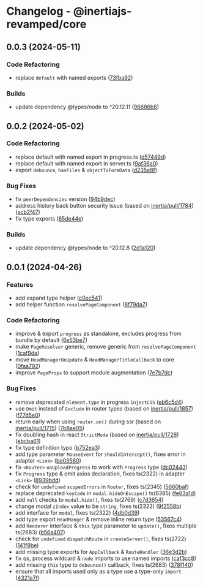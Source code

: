 # Changelog - @inertiajs-revamped/core

## 0.0.3 (2024-05-11)

### Code Refactoring

- replace `default` with named exports ([73fba92](https://github.com/inertiajs-revamped/inertia/commit/73fba92))

### Builds

- update dependency @types/node to ^20.12.11 ([96686b8](https://github.com/inertiajs-revamped/inertia/commit/96686b8))

## 0.0.2 (2024-05-02)

### Code Refactoring

- replace default with named export in progress.ts ([d57449d](https://github.com/inertiajs-revamped/inertia/commit/d57449d))
- replace default with named export in server.ts ([9af36a0](https://github.com/inertiajs-revamped/inertia/commit/9af36a0))
- export `debounce`, `hasFiles` & `objectToFormData` ([d235e8f](https://github.com/inertiajs-revamped/inertia/commit/d235e8f))

### Bug Fixes

- fix `peerDependencies` version ([94b9dec](https://github.com/inertiajs-revamped/inertia/commit/94b9dec))
- address history back button security issue (based on [inertia/pull/1784](https://github.com/inertiajs/inertia/pull/1784)) ([acb2f47](https://github.com/inertiajs-revamped/inertia/commit/acb2f47))
- fix type exports ([65de44e](https://github.com/inertiajs-revamped/inertia/commit/65de44e))

### Builds

- update dependency @types/node to ^20.12.8 ([2d1a120](https://github.com/inertiajs-revamped/inertia/commit/2d1a120))

## 0.0.1 (2024-04-26)

### Features

- add expand type helper ([c0ec541](https://github.com/inertiajs-revamped/inertia/commit/c0ec541))
- add helper function `resolvePageComponent` ([8f79da7](https://github.com/inertiajs-revamped/inertia/commit/8f79da7))

### Code Refactoring

- improve & export `progress` as standalone, excludes progress from bundle by default ([6e53be7](https://github.com/inertiajs-revamped/inertia/commit/6e53be7))
- make `PageResolver` generic, remove generic from `resolvePageComponent` ([1caf9da](https://github.com/inertiajs-revamped/inertia/commit/1caf9da))
- move `HeadManagerOnUpdate` & `HeadManagerTitleCallback` to core ([0faa792](https://github.com/inertiajs-revamped/inertia/commit/0faa792))
- improve `PageProps` to support module augmentation ([7e7b7dc](https://github.com/inertiajs-revamped/inertia/commit/7e7b7dc))

### Bug Fixes

- remove deprecated `element.type` in progress `injectCSS` ([eb6c5d4](https://github.com/inertiajs-revamped/inertia/commit/eb6c5d4))
- use `Omit` instead of `Exclude` in router types (based on [inertia/pull/1857](https://github.com/inertiajs/inertia/pull/1857)) ([f77d5e0](https://github.com/inertiajs-revamped/inertia/commit/f77d5e0))
- return early when using `router.on()` during ssr (based on [inertia/pull/1715](https://github.com/inertiajs/inertia/pull/1715)) ([7b8ae05](https://github.com/inertiajs-revamped/inertia/commit/7b8ae05))
- fix doubling hash in react `StrictMode` (based on [inertia/pull/1728](https://github.com/inertiajs/inertia/pull/1728)) ([ebcba61](https://github.com/inertiajs-revamped/inertia/commit/ebcba61))
- fix type definition typo ([b752ea3](https://github.com/inertiajs-revamped/inertia/commit/b752ea3))
- add type parameter `MouseEvent` for `shouldIntercept()`, fixes error in adapter `<Link>` ([be03560](https://github.com/inertiajs-revamped/inertia/commit/be03560))
- fix `<Router>` `onUploadProgress` to work with `Progress` type ([dc02443](https://github.com/inertiajs-revamped/inertia/commit/dc02443))
- fix `Progress` type & omit axios declaration, fixes ts(2322) in adapter `<Link>` ([8939bdd](https://github.com/inertiajs-revamped/inertia/commit/8939bdd))
- check for `undefined` `scopedErrors` in `Router`, fixes ts(2345) ([5660baf](https://github.com/inertiajs-revamped/inertia/commit/5660baf))
- replace deprecated `keyCode` in `modal.hideOnEscape()` ts(6385) ([fe63a1d](https://github.com/inertiajs-revamped/inertia/commit/fe63a1d))
- add `null` checks to `modal.hide()`, fixes ts(2769) ([c7d3654](https://github.com/inertiajs-revamped/inertia/commit/c7d3654))
- change modal `zIndex` value to be `string`, fixes ts(2322) ([9f2558b](https://github.com/inertiajs-revamped/inertia/commit/9f2558b))
- add interface for `modal`, fixes ts(2322) ([4db0d39](https://github.com/inertiajs-revamped/inertia/commit/4db0d39))
- add type export `HeadManger` & remove inline return type ([53567c4](https://github.com/inertiajs-revamped/inertia/commit/53567c4))
- add `Renderer` interface & `this` type parameter to `update()`, fixes multiple ts(2683) ([b56a407](https://github.com/inertiajs-revamped/inertia/commit/b56a407))
- check for `undefined` `dispatchRoute` in `createServer()`, fixes ts(2722) ([141f8be](https://github.com/inertiajs-revamped/inertia/commit/141f8be))
- add missing type exports for `AppCallback` & `RouteHandler` ([36e3d2b](https://github.com/inertiajs-revamped/inertia/commit/36e3d2b))
- fix qs, process wildcard & `node` imports to use named imports ([caf3cc8](https://github.com/inertiajs-revamped/inertia/commit/caf3cc8))
- add missing `this` type to `debounce()` callback, fixes ts(2683) ([378f140](https://github.com/inertiajs-revamped/inertia/commit/378f140))
- ensure that all imports used only as a type use a type-only `import` ([4321e7f](https://github.com/inertiajs-revamped/inertia/commit/4321e7f))
